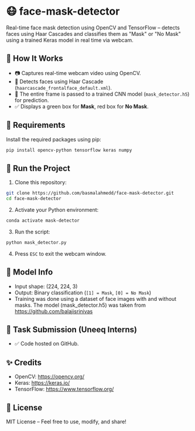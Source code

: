 # 😷 face-mask-detector

Real-time face mask detection using OpenCV and TensorFlow – detects faces using Haar Cascades and classifies them as "Mask" or "No Mask" using a trained Keras model in real time via webcam.


## 🧠 How It Works

- 📷 Captures real-time webcam video using OpenCV.
- 🧍 Detects faces using Haar Cascade (`haarcascade_frontalface_default.xml`).
- 🧠 The entire frame is passed to a trained CNN model (`mask_detector.h5`) for prediction.
- ✅ Displays a green box for **Mask**, red box for **No Mask**.

## 🧾 Requirements

Install the required packages using pip:

```bash
pip install opencv-python tensorflow keras numpy
```

## 🚀 Run the Project

1. Clone this repository:

```bash
git clone https://github.com/basmalahmedd/face-mask-detector.git
cd face-mask-detector
```

2. Activate your Python environment:

```bash
conda activate mask-detector
```

3. Run the script:

```bash
python mask_detector.py
```

4. Press `ESC` to exit the webcam window.



## 🧪 Model Info

- Input shape: (224, 224, 3)
- Output: Binary classification (`[1] = Mask`, `[0] = No Mask`)
- Training was done using a dataset of face images with and without masks.
The model (mask_detector.h5) was taken from https://github.com/balajisrinivas

## 🎥 Task Submission (Uneeq Interns)

- ✅ Code hosted on GitHub.

## ✨ Credits

- OpenCV: https://opencv.org/
- Keras: https://keras.io/
- TensorFlow: https://www.tensorflow.org/

## 📜 License

MIT License – Feel free to use, modify, and share!
